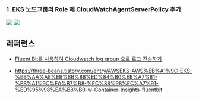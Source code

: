 


### 1. EKS 노드그룹의 Role 에 CloudWatchAgentServerPolicy 추가 ###
![](https://github.com/gnosia93/eks-on-aws/blob/main/images/nodegroup-node-iam.png)
![](https://github.com/gnosia93/eks-on-aws/blob/main/images/nodegroup-node-iam-role.png)




## 레퍼런스 ##

* [Fluent Bit를 사용하여 Cloudwatch log group 으로 로그 전송하기](https://wlsdn3004.tistory.com/40)
  
* https://three-beans.tistory.com/entry/AWSEKS-AWS%EB%A1%9C-EKS-%EB%AA%A8%EB%8B%88%ED%84%B0%EB%A7%81-%EB%A1%9C%EA%B7%B8-%EC%88%98%EC%A7%91-%ED%95%98%EA%B8%B0-w-Container-Insights-fluentbit

  
